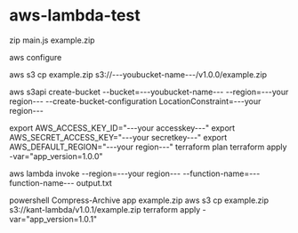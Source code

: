 # aws-lambda-test
zip main.js example.zip

aws configure

aws s3 cp example.zip s3://---youbucket-name---/v1.0.0/example.zip

aws s3api create-bucket --bucket=---youbucket-name--- --region=---your region--- --create-bucket-configuration LocationConstraint=---your region---

export AWS_ACCESS_KEY_ID="---your accesskey---"
export AWS_SECRET_ACCESS_KEY="---your secretkey---"
export AWS_DEFAULT_REGION="---your region---"
terraform plan
terraform apply -var="app_version=1.0.0"

aws lambda invoke --region=---your region--- --function-name=---function-name--- output.txt

powershell Compress-Archive app example.zip
aws s3 cp example.zip s3://kant-lambda/v1.0.1/example.zip
terraform apply -var="app_version=1.0.1"


